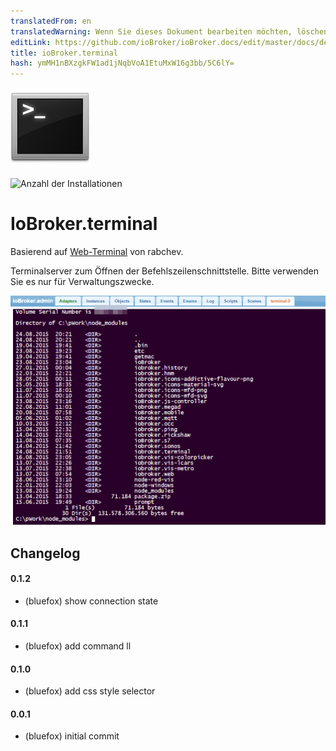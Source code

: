```yaml
---
translatedFrom: en
translatedWarning: Wenn Sie dieses Dokument bearbeiten möchten, löschen Sie bitte das Feld "translationsFrom". Andernfalls wird dieses Dokument automatisch erneut übersetzt
editLink: https://github.com/ioBroker/ioBroker.docs/edit/master/docs/de/adapterref/iobroker.terminal/README.md
title: ioBroker.terminal
hash: ymMH1nBXzgkFW1ad1jNqbVoA1EtuMxW16g3bb/5C6lY=
---
```

![Logo](../../../en/adapterref/iobroker.terminal/admin/terminal.png)

![Anzahl der Installationen](http://iobroker.live/badges/terminal-stable.svg)

# IoBroker.terminal
Basierend auf [Web-Terminal](https://github.com/rabchev/web-terminal) von rabchev.

Terminalserver zum Öffnen der Befehlszeilenschnittstelle.
Bitte verwenden Sie es nur für Verwaltungszwecke.

![Bildschirmfoto](../../../en/adapterref/iobroker.terminal/img/screen1.png)

## Changelog

#### 0.1.2
* (bluefox) show connection state

#### 0.1.1
* (bluefox) add command ll

#### 0.1.0
* (bluefox) add css style selector

#### 0.0.1
* (bluefox) initial commit